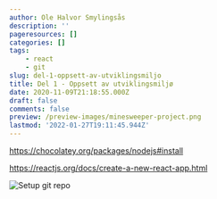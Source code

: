 ```yaml
---
author: Ole Halvor Smylingsås
description: ''
pageresources: []
categories: []
tags:
    - react
    - git
slug: del-1-oppsett-av-utviklingsmiljo
title: Del 1 - Oppsett av utviklingsmiljø
date: 2020-11-09T21:18:55.000Z
draft: false
comments: false
preview: /preview-images/minesweeper-project.png
lastmod: '2022-01-27T19:11:45.944Z'
---
```


<!--more-->

https://chocolatey.org/packages/nodejs#install

https://reactjs.org/docs/create-a-new-react-app.html

![Setup git repo](/img/setup-minesweeper-react-git-repo.PNG)